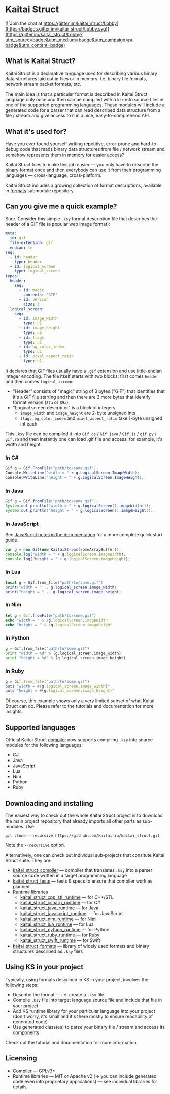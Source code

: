 # Kaitai Struct

[![Join the chat at https://gitter.im/kaitai_struct/Lobby](https://badges.gitter.im/kaitai_struct/Lobby.svg)](https://gitter.im/kaitai_struct/Lobby?utm_source=badge&utm_medium=badge&utm_campaign=pr-badge&utm_content=badge)

## What is Kaitai Struct?

Kaitai Struct is a declarative language used for describing various
binary data structures laid out in files or in memory: i.e. binary
file formats, network stream packet formats, etc.

The main idea is that a particular format is described in Kaitai
Struct language only once and then can be compiled with a `ksc` into
source files in one of the supported programming languages. These
modules will include a generated code for a parser that can read
described data structure from a file / stream and give access to it in
a nice, easy-to-comprehend API.

## What it's used for?

Have you ever found yourself writing repetitive, error-prone and
hard-to-debug code that reads binary data structures from file /
network stream and somehow represents them in memory for easier
access?

Kaitai Struct tries to make this job easier — you only have to
describe the binary format once and then everybody can use it from their
programming languages — cross-language, cross-platform.

Kaitai Struct includes a growing collection of format descriptions,
available in
[formats](https://github.com/kaitai-io/kaitai_struct_formats)
submodule repository.

## Can you give me a quick example?

Sure. Consider this simple `.ksy` format description file that
describes the header of a GIF file (a popular web image format):

```yaml
meta:
  id: gif
  file-extension: gif
  endian: le
seq:
  - id: header
    type: header
  - id: logical_screen
    type: logical_screen
types:
  header:
    seq:
      - id: magic
        contents: 'GIF'
      - id: version
        size: 3
  logical_screen:
    seq:
      - id: image_width
        type: u2
      - id: image_height
        type: u2
      - id: flags
        type: u1
      - id: bg_color_index
        type: u1
      - id: pixel_aspect_ratio
        type: u1
```

It declares that GIF files usually have a `.gif` extension and use
little-endian integer encoding. The file itself starts with two
blocks: first comes `header` and then comes `logical_screen`:

* "Header" consists of "magic" string of 3 bytes ("GIF") that
  identifies that it's a GIF file starting and then there are 3 more
  bytes that identify format version (`87a` or `89a`).
* "Logical screen descriptor" is a block of integers:
  * `image_width` and `image_height` are 2-byte unsigned ints
  * `flags`, `bg_color_index` and `pixel_aspect_ratio` take 1-byte
    unsigned int each

This `.ksy` file can be compiled it into `Gif.cs` / `Gif.java` /
`Gif.js` / `gif.py` / `gif.rb` and then instantly one can load .gif
file and access, for example, it's width and height.

### In C\#

```cs
Gif g = Gif.FromFile("path/to/some.gif");
Console.WriteLine("width = " + g.LogicalScreen.ImageWidth);
Console.WriteLine("height = " + g.LogicalScreen.ImageHeight);
```

### In Java

```java
Gif g = Gif.fromFile("path/to/some.gif");
System.out.println("width = " + g.logicalScreen().imageWidth());
System.out.println("height = " + g.logicalScreen().imageHeight());
```

### In JavaScript

See [JavaScript notes in the documentation](http://doc.kaitai.io/lang_javascript.html) for a more complete quick start guide.

```javascript
var g = new Gif(new KaitaiStream(someArrayBuffer));
console.log("width = " + g.logicalScreen.imageWidth);
console.log("height = " + g.logicalScreen.imageHeight);
```

### In Lua

```lua
local g = Gif:from_file("path/to/some.gif")
print("width = " .. g.logical_screen.image_width)
print("height = " .. g.logical_screen.image_height)
```

### In Nim
```nim
let g = Gif.fromFile("path/to/some.gif")
echo "width = " & $g.logicalScreen.imageWidth
echo "height = " & $g.logicalScreen.imageHeight
```

### In Python

```python
g = Gif.from_file("path/to/some.gif")
print "width = %d" % (g.logical_screen.image_width)
print "height = %d" % (g.logical_screen.image_height)
```

### In Ruby

```ruby
g = Gif.from_file("path/to/some.gif")
puts "width = #{g.logical_screen.image_width}"
puts "height = #{g.logical_screen.image_height}"
```

Of course, this example shows only a very limited subset of what Kaitai
Struct can do. Please refer to the tutorials and documentation for
more insights.

## Supported languages

Official Kaitai Struct [compiler] now supports compiling `.ksy` into
source modules for the following languages:

* C#
* Java
* JavaScript
* Lua
* Nim
* Python
* Ruby

## Downloading and installing

The easiest way to check out the whole Kaitai Struct project is to
download the main project repository that already imports all other parts
as sub-modules. Use:

    git clone --recursive https://github.com/kaitai-io/kaitai_struct.git

Note the `--recursive` option.

Alternatively, one can check out individual sub-projects that
consitute Kaitai Struct suite. They are:

* [kaitai_struct_compiler](https://github.com/kaitai-io/kaitai_struct_compiler) — compiler that translates `.ksy` into a parser source code written in a target programming language
* [kaitai_struct_tests](https://github.com/kaitai-io/kaitai_struct_tests) — tests & specs to ensure that compiler work as planned
* Runtime libraries
  * [kaitai_struct_cpp_stl_runtime](https://github.com/kaitai-io/kaitai_struct_cpp_stl_runtime) — for C++/STL
  * [kaitai_struct_csharp_runtime](https://github.com/kaitai-io/kaitai_struct_csharp_runtime) — for C#
  * [kaitai_struct_java_runtime](https://github.com/kaitai-io/kaitai_struct_java_runtime) — for Java
  * [kaitai_struct_javascript_runtime](https://github.com/kaitai-io/kaitai_struct_javascript_runtime) — for JavaScript
  * [kaitai_struct_nim_runtime](https://github.com/kaitai-io/kaitai_struct_nim_runtime) — for Nim
  * [kaitai_struct_lua_runtime](https://github.com/kaitai-io/kaitai_struct_lua_runtime) — for Lua
  * [kaitai_struct_python_runtime](https://github.com/kaitai-io/kaitai_struct_python_runtime) — for Python
  * [kaitai_struct_ruby_runtime](https://github.com/kaitai-io/kaitai_struct_ruby_runtime) — for Ruby
  * [kaitai_struct_swift_runtime](https://github.com/kaitai-io/kaitai_struct_swift_runtime) — for Swift
* [kaitai_struct_formats](https://github.com/kaitai-io/kaitai_struct_formats)
  — library of widely used formats and binary structures described as
  `.ksy` files

## Using KS in your project

Typically, using formats described in KS in your project, involves the
following steps:

* Describe the format — i.e. create a `.ksy` file
* Compile `.ksy` file into target language source file and include
  that file in your project
* Add KS runtime library for your particular language into your
  project (don't worry, it's small and it's there mostly to ensure
  readability of generated code)
* Use generated class(es) to parse your binary file / stream and
  access its components

Check out the tutorial and documentation for more information.

## Licensing

* [Compiler] — GPLv3+
* Runtime libraries — MIT or Apache v2 (=> you can include generated
  code even into proprietary applications) — see individual libraries
  for details

[compiler]: https://github.com/kaitai-io/kaitai_struct_compiler
